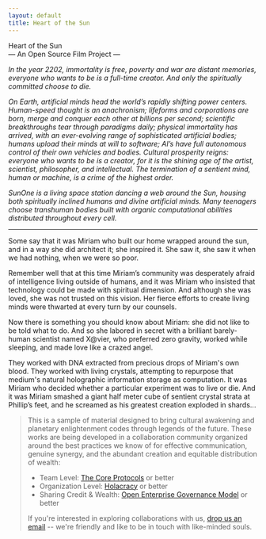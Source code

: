 ```yaml
---
layout: default
title: Heart of the Sun
---                    
```


<div class="title">Heart of the Sun</div> 
<div class="subtitle">&mdash; An Open Source Film Project &mdash;</div>

_In the year 2202, immortality is free, poverty and war are distant memories, everyone who wants to be is a full-time creator._
_And only the spiritually committed choose to die._

_On Earth, artificial minds head the world’s rapidly shifting power centers._
_Human-speed thought is an anachronism; lifeforms and corporations are born, merge and conquer each other at billions per second; scientific breakthroughs tear through paradigms daily; physical immortality has arrived, with an ever-evolving range of sophisticated artificial bodies; humans upload their minds at will to software; AI’s have full autonomous control of their own vehicles and bodies._
_Cultural prosperity reigns: everyone who wants to be is a creator, for it is the shining age of the artist, scientist, philosopher, and intellectual._
_The termination of a sentient mind, human or machine, is a crime of the highest order._

_SunOne is a living space station dancing a web around the Sun, housing both spiritually inclined humans and divine artificial minds._
_Many teenagers choose transhuman bodies built with organic computational abilities distributed throughout every cell._

* * *

Some say that it was Miriam who built our home wrapped around the sun, and in a way she did architect it; she inspired it. She saw it, she saw it when we had nothing, when we were so poor.  

Remember well that at this time Miriam’s community was desperately afraid of intelligence living outside of humans, and it was Miriam who insisted that technology could be made with spiritual dimension. And although she was loved, she was not trusted on this vision.  Her fierce efforts to create living minds were thwarted at every turn by our counsels.

Now there is something you should know about Miriam: she did not like to be told what to do. And so she labored in secret with a brilliant barely-human scientist named X@vier, who preferred zero gravity, worked while sleeping, and made love like a crazed angel.

They worked with DNA extracted from precious drops of Miriam's own blood. They worked with living crystals, attempting to repurpose that medium's natural holographic information storage as computation. It was Miriam who decided whether a particular experiment was to live or die. And it was Miriam smashed a giant half meter cube of sentient crystal strata at Phillip’s feet, and he screamed as his greatest creation exploded in shards...

> This is a sample of material designed to bring cultural awakening and planetary enlightenment codes through legends of the future.  These works are being developed in a collaboration community organized around the best practices we know of for effective communication, genuine synergy, and the abundant creation and equitable distribution of wealth:
> 
> - Team Level: [The Core Protocols](http://liveingreatness.com/files/core-protocols-3.03.html) or better
> - Organization Level: [Holacracy](http://www.holacracy.org/sites/default/files/resources/holacracy_constitution_v4.0.pdf) or better
> - Sharing Credit &amp; Wealth: [Open Enterprise Governance Model](http://bettermeans.com.via.forkthecommons.org/front-open_enterprise_governance_model) or better
> 
> If you're interested in exploring collaborations with us, [drop us an email](mailto:heartofthesun@thegoldensun.com) -- we're friendly and like to be in touch with like-minded souls.
       